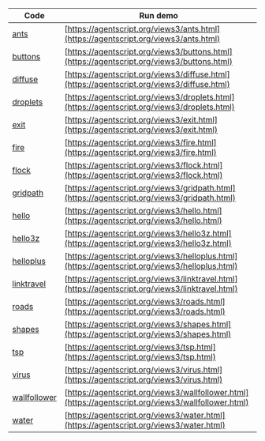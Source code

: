 Code    | Run demo
------- | ------
[ants](https://github.com/backspaces/agentscript/tree/master/views3/ants.html#L1) | [https://agentscript.org/views3/ants.html](https://agentscript.org/views3/ants.html)
[buttons](https://github.com/backspaces/agentscript/tree/master/views3/buttons.html#L1) | [https://agentscript.org/views3/buttons.html](https://agentscript.org/views3/buttons.html)
[diffuse](https://github.com/backspaces/agentscript/tree/master/views3/diffuse.html#L1) | [https://agentscript.org/views3/diffuse.html](https://agentscript.org/views3/diffuse.html)
[droplets](https://github.com/backspaces/agentscript/tree/master/views3/droplets.html#L1) | [https://agentscript.org/views3/droplets.html](https://agentscript.org/views3/droplets.html)
[exit](https://github.com/backspaces/agentscript/tree/master/views3/exit.html#L1) | [https://agentscript.org/views3/exit.html](https://agentscript.org/views3/exit.html)
[fire](https://github.com/backspaces/agentscript/tree/master/views3/fire.html#L1) | [https://agentscript.org/views3/fire.html](https://agentscript.org/views3/fire.html)
[flock](https://github.com/backspaces/agentscript/tree/master/views3/flock.html#L1) | [https://agentscript.org/views3/flock.html](https://agentscript.org/views3/flock.html)
[gridpath](https://github.com/backspaces/agentscript/tree/master/views3/gridpath.html#L1) | [https://agentscript.org/views3/gridpath.html](https://agentscript.org/views3/gridpath.html)
[hello](https://github.com/backspaces/agentscript/tree/master/views3/hello.html#L1) | [https://agentscript.org/views3/hello.html](https://agentscript.org/views3/hello.html)
[hello3z](https://github.com/backspaces/agentscript/tree/master/views3/hello3z.html#L1) | [https://agentscript.org/views3/hello3z.html](https://agentscript.org/views3/hello3z.html)
[helloplus](https://github.com/backspaces/agentscript/tree/master/views3/helloplus.html#L1) | [https://agentscript.org/views3/helloplus.html](https://agentscript.org/views3/helloplus.html)
[linktravel](https://github.com/backspaces/agentscript/tree/master/views3/linktravel.html#L1) | [https://agentscript.org/views3/linktravel.html](https://agentscript.org/views3/linktravel.html)
[roads](https://github.com/backspaces/agentscript/tree/master/views3/roads.html#L1) | [https://agentscript.org/views3/roads.html](https://agentscript.org/views3/roads.html)
[shapes](https://github.com/backspaces/agentscript/tree/master/views3/shapes.html#L1) | [https://agentscript.org/views3/shapes.html](https://agentscript.org/views3/shapes.html)
[tsp](https://github.com/backspaces/agentscript/tree/master/views3/tsp.html#L1) | [https://agentscript.org/views3/tsp.html](https://agentscript.org/views3/tsp.html)
[virus](https://github.com/backspaces/agentscript/tree/master/views3/virus.html#L1) | [https://agentscript.org/views3/virus.html](https://agentscript.org/views3/virus.html)
[wallfollower](https://github.com/backspaces/agentscript/tree/master/views3/wallfollower.html#L1) | [https://agentscript.org/views3/wallfollower.html](https://agentscript.org/views3/wallfollower.html)
[water](https://github.com/backspaces/agentscript/tree/master/views3/water.html#L1) | [https://agentscript.org/views3/water.html](https://agentscript.org/views3/water.html)
